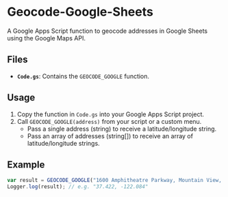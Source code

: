 # Geocode-Google-Sheets

A Google Apps Script function to geocode addresses in Google Sheets using the Google Maps API.

## Files

- **`Code.gs`**: Contains the `GEOCODE_GOOGLE` function.

## Usage

1. Copy the function in `Code.gs` into your Google Apps Script project.
2. Call `GEOCODE_GOOGLE(address)` from your script or a custom menu.
   - Pass a single address (string) to receive a latitude/longitude string.
   - Pass an array of addresses (string[]) to receive an array of latitude/longitude strings.

## Example

```js
var result = GEOCODE_GOOGLE("1600 Amphitheatre Parkway, Mountain View, CA");
Logger.log(result); // e.g. "37.422, -122.084"
```
